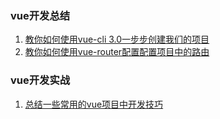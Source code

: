 ### vue开发总结
1. [教你如何使用vue-cli 3.0一步步创建我们的项目](./vue-practice/practice-1.md "vue实战教程")
2. [教你如何使用vue-router配置配置项目中的路由](./vue-practice/practice-2.md "vue实战教程")
### vue开发实战
1. [总结一些常用的vue项目中开发技巧](./vue-article/practice-1.md "vue经验之谈")